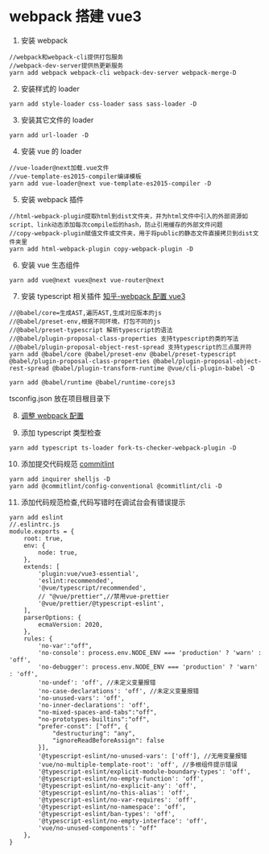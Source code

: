 # webpack 搭建 vue3

1. 安装 webpack

```
//webpack和webpack-cli提供打包服务
//webpack-dev-server提供热更新服务
yarn add webpack webpack-cli webpack-dev-server webpack-merge-D
```

2. 安装样式的 loader

```
yarn add style-loader css-loader sass sass-loader -D
```

3. 安装其它文件的 loader

```
yarn add url-loader -D
```

4. 安装 vue 的 loader

```
//vue-loader@next加载.vue文件
//vue-template-es2015-compiler编译模板
yarn add vue-loader@next vue-template-es2015-compiler -D
```

5. 安装 webpack 插件

```
//html-webpack-plugin提取html到dist文件夹，并为html文件中引入的外部资源如script、link动态添加每次compile后的hash，防止引用缓存的外部文件问题
//copy-webpack-plugin赋值文件或文件夹，用于将public的静态文件直接拷贝到dist文件夹里
yarn add html-webpack-plugin copy-webpack-plugin -D

```

6. 安装 vue 生态组件

```
yarn add vue@next vuex@next vue-router@next
```

7. 安装 typescript 相关插件
   [知乎-webpack 配置 vue3](https://zhuanlan.zhihu.com/p/59023070)

```
//@babel/core=生成AST,遍历AST,生成对应版本的js
//@babel/preset-env,根据不同环境，打包不同的js
//@babel/preset-typescript 解析typescript的语法
//@babel/plugin-proposal-class-properties 支持typescript的类的写法
//@babel/plugin-proposal-object-rest-spread 支持typescript的三点展开符
yarn add @babel/core @babel/preset-env @babel/preset-typescript @babel/plugin-proposal-class-properties @babel/plugin-proposal-object-rest-spread @babel/plugin-transform-runtime @vue/cli-plugin-babel -D

yarn add @babel/runtime @babel/runtime-corejs3
```

tsconfig.json 放在项目根目录下

8. [调整 webpack 配置](https://segmentfault.com/a/1190000014804826)

9. 添加 typescript 类型检查

```
yarn add typescript ts-loader fork-ts-checker-webpack-plugin -D
```

10. 添加提交代码规范
    [commitlint](https://blog.csdn.net/qq_38290251/article/details/111646491)

```
yarn add inquirer shelljs -D
yarn add @commitlint/config-conventional @commitlint/cli -D
```

11. 添加代码规范检查,代码写错时在调试台会有错误提示

```
yarn add eslint
//.eslintrc.js
module.exports = {
	root: true,
	env: {
		node: true,
	},
	extends: [
		'plugin:vue/vue3-essential',
		'eslint:recommended',
		'@vue/typescript/recommended',
		// "@vue/prettier",//禁用vue-prettier
		'@vue/prettier/@typescript-eslint',
	],
	parserOptions: {
		ecmaVersion: 2020,
	},
	rules: {
		'no-var':"off",
		'no-console': process.env.NODE_ENV === 'production' ? 'warn' : 'off',
		'no-debugger': process.env.NODE_ENV === 'production' ? 'warn' : 'off',
		'no-undef': 'off', //未定义变量报错
		'no-case-declarations': 'off', //未定义变量报错
		'no-unused-vars': 'off',
		'no-inner-declarations': 'off',
		"no-mixed-spaces-and-tabs":"off",
		"no-prototypes-builtins":"off",
		"prefer-const": ["off", {
			"destructuring": "any",
			"ignoreReadBeforeAssign": false
		}],
		'@typescript-eslint/no-unused-vars': ['off'], //无用变量报错
		'vue/no-multiple-template-root': 'off', //多根组件提示错误
		'@typescript-eslint/explicit-module-boundary-types': 'off',
		'@typescript-eslint/no-empty-function': 'off',
		'@typescript-eslint/no-explicit-any': 'off',
		'@typescript-eslint/no-this-alias': 'off',
		'@typescript-eslint/no-var-requires': 'off',
		'@typescript-eslint/no-namespace': 'off',
		'@typescript-eslint/ban-types': 'off',
		'@typescript-eslint/no-empty-interface': 'off',
		'vue/no-unused-components': "off"
	},
}

```
